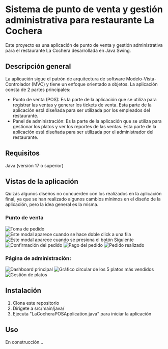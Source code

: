 # Sistema de punto de venta y gestión administrativa para restaurante La Cochera
Este proyecto es una aplicación de punto de venta y gestión administrativa para el restaurante La Cochera desarrollada en Java Swing.

## Descripción general
La aplicación sigue el patrón de arquitectura de software Modelo-Vista-Controlador (MVC) y tiene un enfoque orientado a objetos. La aplicación consta de 2 partes principales:

- Punto de venta (POS): Es la parte de la aplicación que se utiliza para registrar las ventas y generar los tickets de venta. Esta parte de la aplicación está diseñada para ser utilizada por los empleados del restaurante.
- Panel de administración: Es la parte de la aplicación que se utiliza para gestionar los platos y ver los reportes de las ventas. Esta parte de la aplicación está diseñada para ser utilizada por el administrador del restaurante.

##  Requisitos
Java (versión 17 o superior)

## Vistas de la aplicación
Quizás algunos diseños no concuerden con los realizados en la aplicación final, ya que se han realizado algunos cambios mínimos en el diseño de la aplicación, pero la idea general es la misma.

### Punto de venta
![](docs/images/pos-1.png "Toma de pedido")
![Este modal aparece cuando se hace doble click a una fila](docs/images/pos-2.png "Edición de un plato")
![Este modal aparece cuando se presiona el botón Siguiente](docs/images/pos-3.png "Datos del cliente")
![](docs/images/pos-4.png "Confirmación del pedido")
![](docs/images/pos-5.png "Pago del pedido")
![](docs/images/pos-6.png "Pedido realizado")

### Página de administración:
![](docs/images/admin-1.png "Dashboard principal")
![](docs/images/admin-2.png "Gráfico circular de los 5 platos más vendidos")
![](docs/images/admin-3.png "Gestión de platos")

##  Instalación
1. Clona este repositorio
2. Dirígete a src/main/java/
3. Ejecuta "LaCocheraPOSApplication.java" para iniciar la aplicación

## Uso
En construcción...